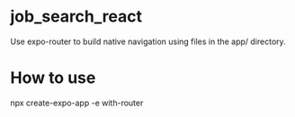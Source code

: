 # job_search_react
Use expo-router to build native navigation using files in the app/ directory.
# How to use
npx create-expo-app -e with-router
